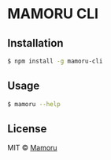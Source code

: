 # MAMORU CLI

## Installation

```bash
$ npm install -g mamoru-cli
```

## Usage

```bash
$ mamoru --help
```

## License

MIT © [Mamoru](https://mamoru.ai)